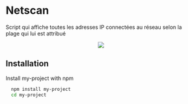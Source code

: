 # Netscan

Script qui affiche toutes les adresses IP connectées au réseau selon la plage qui lui est attribué

<p align="center">
    <img src="https://drive.google.com/file/d/12SRWZu4XDJMWi5dk-CBU-L-CeRg1nB_i/view" />
</p>

## Installation

Install my-project with npm

```bash
  npm install my-project
  cd my-project
```
